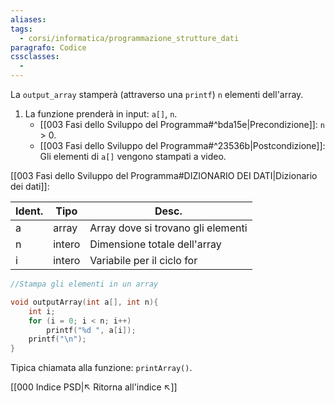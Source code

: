 ```yaml
---
aliases: 
tags:
  - corsi/informatica/programmazione_strutture_dati
paragrafo: Codice
cssclasses:
  - 
---
```

La `output_array` stamperà (attraverso una `printf`) `n` elementi dell'array.

1. La funzione prenderà in input: `a[]`, `n`.
	- [[003 Fasi dello Sviluppo del Programma#^bda15e|Precondizione]]: `n` > 0.
	- [[003 Fasi dello Sviluppo del Programma#^23536b|Postcondizione]]: Gli elementi di `a[]` vengono stampati a video.

[[003 Fasi dello Sviluppo del Programma#DIZIONARIO DEI DATI|Dizionario dei dati]]:

| Ident. | Tipo   | Desc.                              |
| ------ | ------ | ---------------------------------- |
| a      | array  | Array dove si trovano gli elementi | 
| n      | intero | Dimensione totale dell'array       |
| i      | intero | Variabile per il ciclo for         |

```C
//Stampa gli elementi in un array

void outputArray(int a[], int n){
	int i;
	for (i = 0; i < n; i++)
		printf("%d ", a[i]);
	printf("\n");
}
```

Tipica chiamata alla funzione: `printArray()`.

[[000 Indice PSD|↖ Ritorna all'indice ↖]]